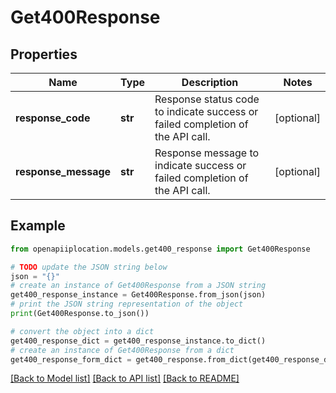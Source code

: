 # Get400Response


## Properties

Name | Type | Description | Notes
------------ | ------------- | ------------- | -------------
**response_code** | **str** | Response status code to indicate success or failed completion of the API call. | [optional] 
**response_message** | **str** | Response message to indicate success or failed completion of the API call. | [optional] 

## Example

```python
from openapiiplocation.models.get400_response import Get400Response

# TODO update the JSON string below
json = "{}"
# create an instance of Get400Response from a JSON string
get400_response_instance = Get400Response.from_json(json)
# print the JSON string representation of the object
print(Get400Response.to_json())

# convert the object into a dict
get400_response_dict = get400_response_instance.to_dict()
# create an instance of Get400Response from a dict
get400_response_form_dict = get400_response.from_dict(get400_response_dict)
```
[[Back to Model list]](../README.md#documentation-for-models) [[Back to API list]](../README.md#documentation-for-api-endpoints) [[Back to README]](../README.md)


